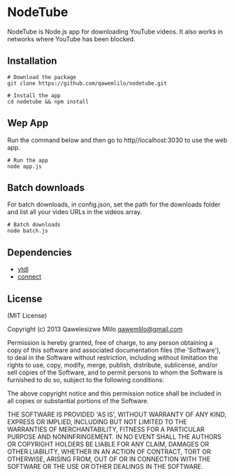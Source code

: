 # NodeTube

NodeTube is Node.js app for downloading YouTube videos. It also works in networks where YouTube has been blocked. 


## Installation

```
# Download the package
git clone https://github.com/qawemlilo/nodetube.git

# Install the app
cd nodetube && npm install
```

## Wep App

Run the command below and then go to http//localhost:3030 to use the web app.

```
# Run the app
node app.js
```

## Batch downloads

For batch downloads, in config.json, set the path for the downloads folder and list all your video URLs in the videos array.

```
# Batch downloads
node batch.js
```


## Dependencies
 - [ytdl](https://github.com/fent/node-ytdl)
 - [connect](http://www.senchalabs.org/connect)




## License

(MIT License)

Copyright (c) 2013 Qawelesizwe Mlilo <qawemlilo@gmail.com>

Permission is hereby granted, free of charge, to any person obtaining a copy of this software and associated documentation files (the 'Software'), to deal in the Software without restriction, including without limitation the rights to use, copy, modify, merge, publish, distribute, sublicense, and/or sell copies of the Software, and to permit persons to whom the Software is furnished to do so, subject to the following conditions:

The above copyright notice and this permission notice shall be included in all copies or substantial portions of the Software.

THE SOFTWARE IS PROVIDED 'AS IS', WITHOUT WARRANTY OF ANY KIND, EXPRESS OR IMPLIED, INCLUDING BUT NOT LIMITED TO THE WARRANTIES OF MERCHANTABILITY, FITNESS FOR A PARTICULAR PURPOSE AND NONINFRINGEMENT. IN NO EVENT SHALL THE AUTHORS OR COPYRIGHT HOLDERS BE LIABLE FOR ANY CLAIM, DAMAGES OR OTHER LIABILITY, WHETHER IN AN ACTION OF CONTRACT, TORT OR OTHERWISE, ARISING FROM, OUT OF OR IN CONNECTION WITH THE SOFTWARE OR THE USE OR OTHER DEALINGS IN THE SOFTWARE.

